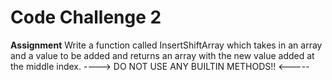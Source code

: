# Code Challenge 2

**Assignment**
Write a function called InsertShiftArray which takes in an array and a value to be added and returns an array with the new value added at the middle index.
----> DO NOT USE ANY BUILTIN METHODS!! <-----
